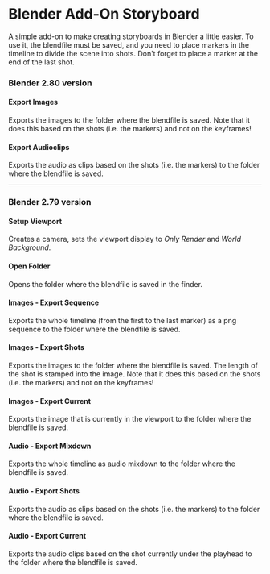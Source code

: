 # Blender Add-On Storyboard

A simple add-on to make creating storyboards in Blender a little easier. 
To use it, the blendfile must be saved, and you need to place markers in the timeline to divide the scene into shots. Don't forget to place a marker at the end of the last shot.

### Blender 2.80 version

#### Export Images
Exports the images to the folder where the blendfile is saved. 
Note that it does this based on the shots (i.e. the markers) and not on the keyframes!

#### Export Audioclips
Exports the audio as clips based on the shots (i.e. the markers) to the folder where the blendfile is saved.

---

### Blender 2.79 version

#### Setup Viewport
Creates a camera, sets the viewport display to *Only Render* and *World Background*.

#### Open Folder
Opens the folder where the blendfile is saved in the finder.

#### Images - Export Sequence
Exports the whole timeline (from the first to the last marker) as a png sequence to the folder where the blendfile is saved.

#### Images - Export Shots
Exports the images to the folder where the blendfile is saved. The length of the shot is stamped into the image.
Note that it does this based on the shots (i.e. the markers) and not on the keyframes!

#### Images - Export Current
Exports the image that is currently in the viewport to the folder where the blendfile is saved. 

#### Audio - Export Mixdown
Exports the whole timeline as audio mixdown to the folder where the blendfile is saved.

#### Audio - Export Shots
Exports the audio as clips based on the shots (i.e. the markers) to the folder where the blendfile is saved.

#### Audio - Export Current
Exports the audio clips based on the shot currently under the playhead to the folder where the blendfile is saved.
